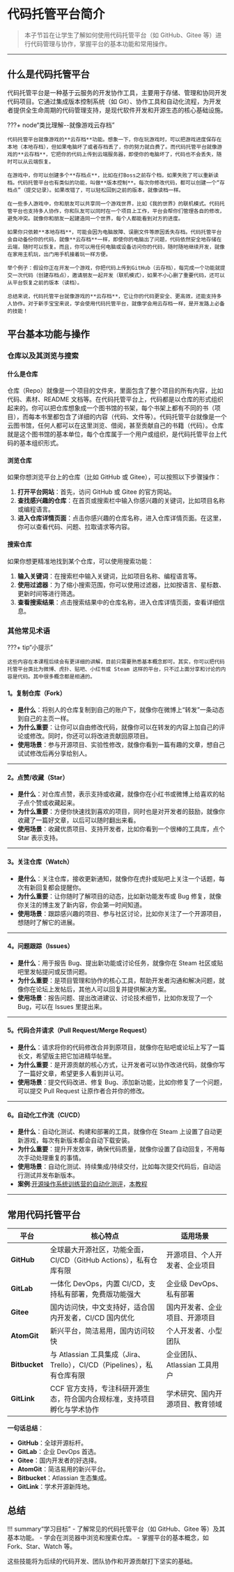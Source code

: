 # 代码托管平台简介

> 本子节旨在让学生了解如何使用代码托管平台（如 GitHub、Gitee 等）进行代码管理与协作，掌握平台的基本功能和常用操作。

---

## 什么是代码托管平台

代码托管平台是一种基于云服务的开发协作工具，主要用于存储、管理和协同开发代码项目。它通过集成版本控制系统（如 Git）、协作工具和自动化流程，为开发者提供全生命周期的代码管理支持，是现代软件开发和开源生态的核心基础设施。

???+ node“类比理解--就像游戏云存档”

    代码托管平台就像游戏的**云存档**功能。想象一下，你在玩游戏时，可以把游戏进度保存在本地（本地存档），但如果电脑坏了或者存档丢了，你的努力就白费了。而代码托管平台就像游戏的**云存档**，它把你的代码上传到云端服务器，即使你的电脑坏了，代码也不会丢失，随时可以从云端恢复。

    在游戏中，你可以创建多个**存档点**，比如在打Boss之前存个档，如果失败了可以重新读档。代码托管平台也有类似的功能，叫做**版本控制**。每次你修改代码，都可以创建一个“存档点”（提交记录）。如果改错了，可以轻松回到之前的版本，就像读档一样。

    在一些多人游戏中，你和朋友可以共享同一个游戏世界，比如《我的世界》的联机模式。代码托管平台也支持多人协作，你和队友可以同时在一个项目上工作，平台会帮你们管理各自的修改，避免冲突。就像你和朋友一起建造同一个世界，每个人都能看到对方的进度。

    如果你只依赖**本地存档**，可能会因为电脑故障、误删文件等原因丢失存档。代码托管平台会自动备份你的代码，就像**云存档**一样，即使你的电脑出了问题，代码依然安全地存储在云端，随时可以恢复。而且，你可以用任何电脑或设备访问你的代码，随时随地继续开发，就像在家用主机玩，出门用手机接着玩一样方便。

    举个例子：假设你正在开发一个游戏，你把代码上传到GitHub（云存档），每完成一个功能就提交一次代码（创建存档点），邀请朋友一起开发（联机模式），如果不小心删了重要代码，还可以从平台恢复之前的版本（读档）。

    总结来说，代码托管平台就像游戏的**云存档**，它让你的代码更安全、更高效，还能支持多人协作。对于新手宝宝来说，学会使用代码托管平台，就像学会用云存档一样，是开发路上必备的技能！

## 平台基本功能与操作

### 仓库以及其浏览与搜索

#### 什么是仓库

仓库（Repo）就像是一个项目的文件夹，里面包含了整个项目的所有内容，比如代码、素材、README 文档等。在代码托管平台上，代码都是以仓库的形式组织起来的。你可以把仓库想象成一个图书馆的书架，每个书架上都有不同的书（项目），而每本书里都包含了详细的内容（代码、文件等）。代码托管平台就像是一个云图书馆，任何人都可以在这里浏览、借阅，甚至贡献自己的书籍（代码）。仓库就是这个图书馆的基本单位，每个仓库属于一个用户或组织，是代码托管平台上代码的基本组织形式。

#### 浏览仓库

如果你想浏览平台上的仓库（比如 GitHub 或 Gitee），可以按照以下步骤操作：

1. **打开平台网站**：首先，访问 GitHub 或 Gitee 的官方网站。
2. **查找感兴趣的仓库**：在首页或搜索栏中输入你感兴趣的关键词，比如项目名称或编程语言。
3. **进入仓库详情页面**：点击你感兴趣的仓库名称，进入仓库详情页面。在这里，你可以查看代码、问题、拉取请求等内容。

#### 搜索仓库

如果你想更精准地找到某个仓库，可以使用搜索功能：

1. **输入关键词**：在搜索栏中输入关键词，比如项目名称、编程语言等。
2. **使用过滤器**：为了缩小搜索范围，你可以使用过滤器，比如按语言、星标数、更新时间等进行筛选。
3. **查看搜索结果**：点击搜索结果中的仓库名称，进入仓库详情页面，查看详细信息。

### 其他常见术语

???+ tip“小提示”

    这些内容在本课程后续会有更详细的讲解，目前只需要熟悉基本概念即可。其实，你可以把代码托管平台类比为微博、虎扑、贴吧、小红书或 Steam 这样的平台，只不过上面分享和讨论的内容是代码。其中很多概念都是相通的。

#### 1。**复制仓库（Fork）**

- **是什么**：将别人的仓库复制到自己的账户下，就像你在微博上“转发”一条动态到自己的主页一样。
- **为什么重要**：让你可以自由修改代码，就像你可以在转发的内容上加自己的评论或修改。同时，你还可以将改进贡献回原项目。
- **使用场景**：参与开源项目、实验性修改，就像你看到一篇有趣的文章，想自己试试修改后再分享给别人。

---

#### 2。**点赞/收藏（Star）**

- **是什么**：对仓库点赞，表示支持或收藏，就像你在小红书或微博上给喜欢的帖子点个赞或收藏起来。
- **为什么重要**：方便你快速找到喜欢的项目，同时也是对开发者的鼓励，就像你收藏了一篇好文章，以后可以随时翻出来看。
- **使用场景**：收藏优质项目、支持开发者，比如你看到一个很棒的工具库，点个 Star 表示支持。

---

#### 3。**关注仓库（Watch）**

- **是什么**：关注仓库，接收更新通知，就像你在虎扑或贴吧上关注一个话题，每次有新回复都会提醒你。
- **为什么重要**：让你随时了解项目的动态，比如新功能发布或 Bug 修复，就像你关注的博主发了新内容，你会第一时间知道。
- **使用场景**：跟踪感兴趣的项目、参与社区讨论，比如你关注了一个开源项目，想随时了解它的进展。

---

#### 4。**问题跟踪（Issues）**

- **是什么**：用于报告 Bug、提出新功能或讨论任务，就像你在 Steam 社区或贴吧里发帖提问或反馈问题。
- **为什么重要**：是项目管理和协作的核心工具，帮助开发者沟通和解决问题，就像你在论坛上发帖后，其他人可以回复并提供解决方案。
- **使用场景**：报告问题、提出改进建议、讨论技术细节，比如你发现了一个 Bug，可以在 Issues 里提出来。

---

#### 5。**代码合并请求（Pull Request/Merge Request）**

- **是什么**：请求将你的代码修改合并到原项目，就像你在贴吧或论坛上写了一篇长文，希望版主把它加进精华帖里。
- **为什么重要**：是开源贡献的核心方式，让开发者可以协作改进代码，就像你写了一篇好文章，希望更多人看到并认可。
- **使用场景**：提交代码改进、修复 Bug、添加新功能，比如你修复了一个问题，可以提交 Pull Request 让原作者合并你的修改。

---

#### 6。**自动化工作流（CI/CD）**

- **是什么**：自动化测试、构建和部署的工具，就像你在 Steam 上设置了自动更新游戏，每次有新版本都会自动下载安装。
- **为什么重要**：提升开发效率，确保代码质量，就像你设置了自动回复，不用每次手动处理重复的事情。
- **使用场景**：自动化测试、持续集成/持续交付，比如每次提交代码后，自动运行测试并发布新版本。
- **案例**:[开源操作系统训练营的自动化测评](https://github.com/LearningOS/template-2024a-rcore/blob/ch8/.github/workflows/build.yml)，[本教程](https://github.com/hust-open-atom-club/intro2oss/actions)
---

## 常用代码托管平台

| **平台**      | **核心特点**                                                       | **适用场景**               |
| ------------------- | ------------------------------------------------------------------------ | -------------------------------- |
| **GitHub**    | 全球最大开源社区，功能全面，CI/CD（GitHub Actions），私有仓库有限        | 开源项目、个人开发者、企业项目   |
| **GitLab**    | 一体化 DevOps，内置 CI/CD，支持私有部署，免费版功能强大                  | 企业级 DevOps、私有部署          |
| **Gitee**     | 国内访问快，中文支持好，适合国内开发者，CI/CD 国内优化                   | 国内开发者、企业项目、开源项目   |
| **AtomGit**   | 新兴平台，简洁易用，国内访问较快                                         | 个人开发者、小型团队             |
| **Bitbucket** | 与 Atlassian 工具集成（Jira、Trello），CI/CD（Pipelines），私有仓库有限  | 企业团队、Atlassian 工具用户     |
| **GitLink**   | CCF 官方支持，专注科研开源生态，符合国内合规标准，支持项目孵化与学术协作 | 学术研究、国内开源项目、教育领域 |

**一句话总结**：

- **GitHub**：全球开源标杆。
- **GitLab**：企业 DevOps 首选。
- **Gitee**：国内开发者的好选择。
- **AtomGit**：简洁易用的新兴平台。
- **Bitbucket**：Atlassian 生态集成。
- **GitLink**：学术开源新阵地。

## 总结

!!! summary“学习目标”
    - 了解常见的代码托管平台（如 GitHub、Gitee 等）及其基本功能。
    - 学会在浏览器中浏览和搜索仓库。
    - 掌握平台的基本概念，如 Fork、Star、Watch 等。

这些技能将为后续的代码开发、团队协作和开源贡献打下坚实的基础。
